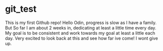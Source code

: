 # git_test
This is my first Github repo!
Hello Odin, progress is slow as I have a family. But So far I am about 2 weeks in, dedicating at least a little time every day. My goal is to be consistent and work towards my goal at least a little each day. 
Very excited to look back at this and see how far ive come!
I wont give up.